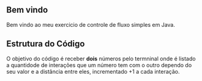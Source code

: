 ## Bem vindo

Bem vindo ao meu exercicio de controle de fluxo simples em Java.

## Estrutura do Código 

O objetivo do código é receber **dois** números pelo termninal onde é listado a quantidode de interações que um número tem com o outro
dependo do seu valor e a distância entre eles, incrementado +1 a cada interação.
